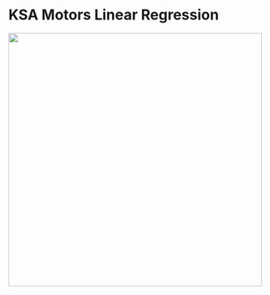 # KSA Motors Linear Regression

<img src="https://user-images.githubusercontent.com/93085248/143436969-cfb47e53-d5de-4707-9b96-36b219801986.jpeg)
" width="500">
